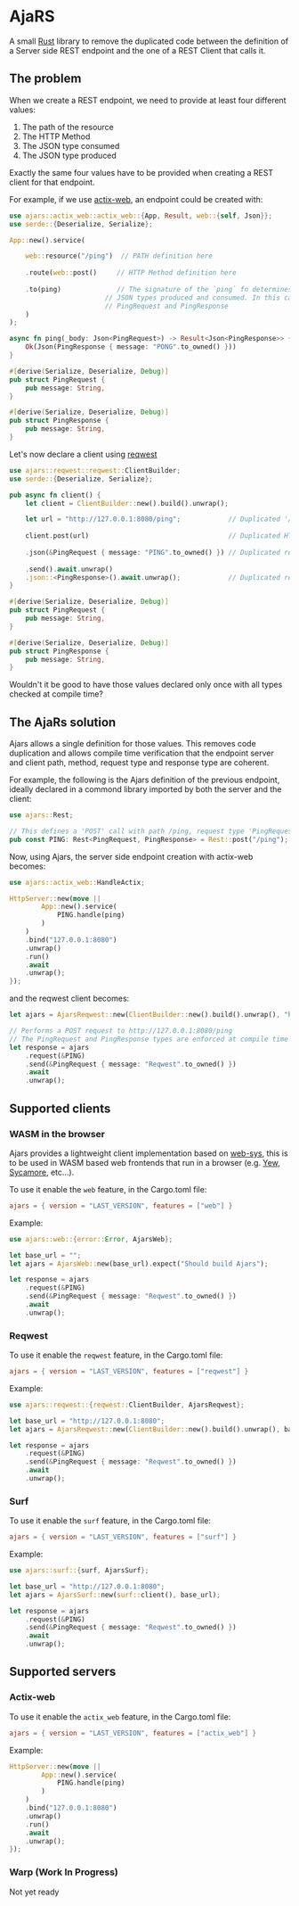 # AjaRS

A small [Rust](https://www.rust-lang.org) library to remove the duplicated code between the definition of a Server side REST endpoint 
and the one of a REST Client that calls it.

## The problem
When we create a REST endpoint, we need to provide at least four different values:
1. The path of the resource
1. The HTTP Method
1. The JSON type consumed
1. The JSON type produced

Exactly the same four values have to be provided when creating a REST client for that endpoint.

For example, if we use [actix-web](https://github.com/actix/actix-web), an endpoint could be created with:
```rust
use ajars::actix_web::actix_web::{App, Result, web::{self, Json}};
use serde::{Deserialize, Serialize};

App::new().service(

    web::resource("/ping")  // PATH definition here
    
    .route(web::post()     // HTTP Method definition here
    
    .to(ping)              // The signature of the `ping` fn determines the
                        // JSON types produced and consumed. In this case
                        // PingRequest and PingResponse
    )
);

async fn ping(_body: Json<PingRequest>) -> Result<Json<PingResponse>> {
    Ok(Json(PingResponse { message: "PONG".to_owned() }))
}

#[derive(Serialize, Deserialize, Debug)]
pub struct PingRequest {
    pub message: String,
}

#[derive(Serialize, Deserialize, Debug)]
pub struct PingResponse {
    pub message: String,
}
```

Let's now declare a client using [reqwest](https://github.com/seanmonstar/reqwest)
```rust
use ajars::reqwest::reqwest::ClientBuilder;
use serde::{Deserialize, Serialize};

pub async fn client() {
    let client = ClientBuilder::new().build().unwrap();

    let url = "http://127.0.0.1:8080/ping";            // Duplicated '/ping' path definition
    
    client.post(url)                                   // Duplicated HTTP Post method definition
    
    .json(&PingRequest { message: "PING".to_owned() }) // Duplicated request type. Not checked at compile time
    
    .send().await.unwrap()
    .json::<PingResponse>().await.unwrap();            // Duplicated response type. Not checked at compile time
}

#[derive(Serialize, Deserialize, Debug)]
pub struct PingRequest {
    pub message: String,
}

#[derive(Serialize, Deserialize, Debug)]
pub struct PingResponse {
    pub message: String,
}
```

Wouldn't it be good to have those values declared only once with all types checked at compile time?

## The AjaRs solution

Ajars allows a single definition for those values. This removes code duplication and
allows compile time verification that the endpoint server and client path, method, request type and response type are coherent.

For example, the following is the Ajars definition of the previous endpoint, ideally declared in a commond library imported by both the server and the client:
```rust
use ajars::Rest;

// This defines a 'POST' call with path /ping, request type 'PingRequest' and response type 'PingResponse'
pub const PING: Rest<PingRequest, PingResponse> = Rest::post("/ping");
```

Now, using Ajars, the server side endpoint creation with actix-web becomes:
```rust
use ajars::actix_web::HandleActix;

HttpServer::new(move || 
        App::new().service(
            PING.handle(ping)
        )
    )
    .bind("127.0.0.1:8080")
    .unwrap()
    .run()
    .await
    .unwrap();
});
```

and the reqwest client becomes:
```rust
let ajars = AjarsReqwest::new(ClientBuilder::new().build().unwrap(), "http://127.0.0.1:8080");

// Performs a POST request to http://127.0.0.1:8080/ping
// The PingRequest and PingResponse types are enforced at compile time
let response = ajars
    .request(&PING)
    .send(&PingRequest { message: "Reqwest".to_owned() })
    .await
    .unwrap();
```

## Supported clients

### WASM in the browser
Ajars provides a lightweight client implementation based on [web-sys](TODO), 
this is to be used in WASM based web frontends that run in a browser (e.g. [Yew](TODO), [Sycamore](TODO), etc...).

To use it enable the `web` feature, in the Cargo.toml file:
```toml
ajars = { version = "LAST_VERSION", features = ["web"] }
```

Example:
```rust
use ajars::web::{error::Error, AjarsWeb};

let base_url = "";
let ajars = AjarsWeb::new(base_url).expect("Should build Ajars");

let response = ajars
    .request(&PING)
    .send(&PingRequest { message: "Reqwest".to_owned() })
    .await
    .unwrap();
```

### Reqwest
To use it enable the `reqwest` feature, in the Cargo.toml file:
```toml
ajars = { version = "LAST_VERSION", features = ["reqwest"] }
```

Example:
```rust
use ajars::reqwest::{reqwest::ClientBuilder, AjarsReqwest};

let base_url = "http://127.0.0.1:8080";
let ajars = AjarsReqwest::new(ClientBuilder::new().build().unwrap(), base_url);

let response = ajars
    .request(&PING)
    .send(&PingRequest { message: "Reqwest".to_owned() })
    .await
    .unwrap();
```

### Surf
To use it enable the `surf` feature, in the Cargo.toml file:
```toml
ajars = { version = "LAST_VERSION", features = ["surf"] }
```

Example:
```rust
use ajars::surf::{surf, AjarsSurf};

let base_url = "http://127.0.0.1:8080";
let ajars = AjarsSurf::new(surf::client(), base_url);

let response = ajars
    .request(&PING)
    .send(&PingRequest { message: "Reqwest".to_owned() })
    .await
    .unwrap();
```

## Supported servers

### Actix-web
To use it enable the `actix_web` feature, in the Cargo.toml file:
```toml
ajars = { version = "LAST_VERSION", features = ["actix_web"] }
```

Example:
```rust
HttpServer::new(move || 
        App::new().service(
            PING.handle(ping)
        )
    )
    .bind("127.0.0.1:8080")
    .unwrap()
    .run()
    .await
    .unwrap();
});
```

### Warp (Work In Progress)
Not yet ready